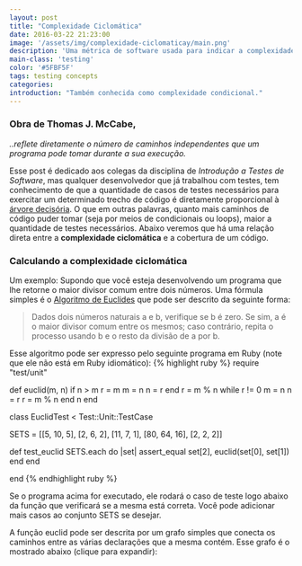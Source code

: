 ```yaml
---
layout: post
title: "Complexidade Ciclomática"
date: 2016-03-22 21:23:00
image: '/assets/img/complexidade-ciclomaticay/main.png'
description: 'Uma métrica de software usada para indicar a complexidade de um programa de computador.'
main-class: 'testing'
color: '#5FBF5F'
tags: testing concepts
categories:
introduction: "Também conhecida como complexidade condicional."
---
```


### Obra de Thomas J. McCabe,
*..reflete diretamente o número de caminhos independentes que um programa pode tomar durante a sua execução.*

Esse post é dedicado aos colegas da disciplina de *Introdução a Testes de Software*, mas
qualquer desenvolvedor que já trabalhou com testes, tem conhecimento de que a quantidade
de casos de testes necessários para exercitar um determinado trecho de código é diretamente
proporcional à [árvore decisória](https://pt.wikipedia.org/wiki/%C3%81rvore_de_decis%C3%A3o).
O que em outras palavras, quanto mais caminhos de código puder tomar (seja por meios de condicionais ou loops),
maior a quantidade de testes necessários. Abaixo veremos que há uma relação direta entre a **complexidade ciclomática**
e a cobertura de um código.

### Calculando a complexidade ciclomática
Um exemplo:
Supondo que você esteja desenvolvendo um programa que lhe retorne o maior divisor comum entre dois números. Uma fórmula
simples é o [Algoritmo de Euclides](https://pt.wikipedia.org/wiki/Algoritmo_de_Euclides) que pode ser descrito da seguinte forma:

> Dados dois números naturais a e b, verifique se b é zero. Se sim, a é o maior divisor comum entre os mesmos; caso contrário, repita o processo usando b e o resto da divisão de a por b.

Esse algoritmo pode ser expresso pelo seguinte programa em Ruby (note que ele não está em Ruby idiomático):
{% highlight ruby %}
require "test/unit"

def euclid(m, n)
  if n > m
    r = m
    m = n
    n = r
  end
  r = m % n
  while r != 0
    m = n
    n = r
    r = m % n
  end
  n
end

class EuclidTest < Test::Unit::TestCase
  
  SETS = [[5, 10,  5], [2,  6,  2], [11,  7,  1], 
    [80, 64, 16], [2, 2, 2]]
  
  def test_euclid
    SETS.each do |set|
      assert_equal set[2], euclid(set[0], set[1])
    end
  end
  
end
{% endhighlight ruby %}

Se o programa acima for executado, ele rodará o caso de teste logo abaixo da função que verificará se a mesma está correta. Você pode adicionar mais casos ao conjunto SETS se desejar.

A função euclid pode ser descrita por um grafo simples que conecta os caminhos entre as várias declarações que a mesma contém. Esse grafo é o mostrado abaixo (clique para expandir):


